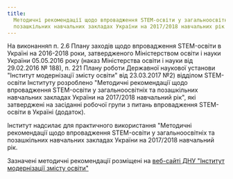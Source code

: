 ```yaml
---
title:
  Методичні рекомендації щодо впровадження STEM-освіти у загальноосвітніх та
  позашкільних навчальних закладах України на 2017/2018 навчальних рік
---
```


На виконанняп п. 2.6 Плану заходів щодо впровадження STEM-освіти в Україні на 2016-2018 роки, затвердженого Міністерством освіти і науки України 05.05.2016 року (наказ Міністерства освіти і науки від 29.02.2016 № 188), п. 221 Плану роботи Державної наукової установи "Інститут модернізації змісту освіти" від 23.03.2017 №2) відділом STEM-освіти Інституту розроблено "Методичні рекомендації щодо впровадження STEM-освіти у загальноосвітніх та позашкільних навчальних закладах України на 2017/2018 навчальний рік", які затверджені на засіданні робочої групи з питань впровадження STEM-освіти в Україні (додаток).

Інститут надсилає для практичного використання "Методичні рекомендації щодо впровадження STEM-освіти у загальноосвітніх та позашкільних навчальних закладах України на 2017/2018 навчальний рік.

Зазначені методичні рекомендації розміщені на [веб-сайті ДНУ "Інститут модернізації змісту освіти"](https://imzo.gov.ua/)
